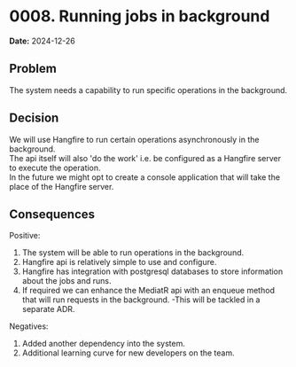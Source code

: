 # 0008. Running jobs in background

**Date:** 2024-12-26

## Problem

The system needs a capability to run specific operations in the background.

## Decision

We will use Hangfire to run certain operations asynchronously in the background. </br>
The api itself will also 'do the work' i.e. be configured as a Hangfire server to execute the operation. </br>
In the future we might opt to create a console application that will take the place of the Hangfire server.

## Consequences

Positive:
1. The system will be able to run operations in the background.
2. Hangfire api is relatively simple to use and configure.
3. Hangfire has integration with postgresql databases to store information about the jobs and runs.
4. If required we can enhance the MediatR api with an enqueue method that will run requests in the background. -This will be tackled in a separate ADR.

Negatives:
1. Added another dependency into the system.
2. Additional learning curve for new developers on the team.
